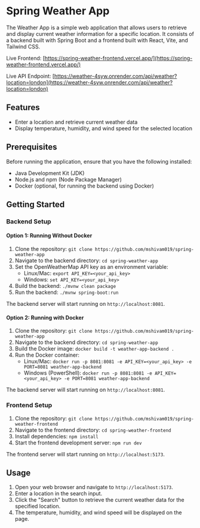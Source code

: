 
# Spring Weather App

The Weather App is a simple web application that allows users to retrieve and display current weather information for a specific location. It consists of a backend built with Spring Boot and a frontend built with React, Vite, and Tailwind CSS.

Live Frontend: [https://spring-weather-frontend.vercel.app/](https://spring-weather-frontend.vercel.app/)

Live API Endpoint: [https://weather-4syw.onrender.com/api/weather?location=london](https://weather-4syw.onrender.com/api/weather?location=london)

## Features

- Enter a location and retrieve current weather data
- Display temperature, humidity, and wind speed for the selected location

## Prerequisites

Before running the application, ensure that you have the following installed:

- Java Development Kit (JDK)
- Node.js and npm (Node Package Manager)
- Docker (optional, for running the backend using Docker)

## Getting Started

### Backend Setup

#### Option 1: Running Without Docker

1. Clone the repository: `git clone https://github.com/mshivam019/spring-weather-app`
2. Navigate to the backend directory: `cd spring-weather-app`
3. Set the OpenWeatherMap API key as an environment variable:
   - Linux/Mac: `export API_KEY=<your_api_key>`
   - Windows: `set API_KEY=<your_api_key>`
4. Build the backend: `./mvnw clean package`
5. Run the backend: `./mvnw spring-boot:run`

The backend server will start running on `http://localhost:8081`.

#### Option 2: Running with Docker

1. Clone the repository: `git clone https://github.com/mshivam019/spring-weather-app`
2. Navigate to the backend directory: `cd spring-weather-app`
3. Build the Docker image: `docker build -t weather-app-backend .`
4. Run the Docker container:
   - Linux/Mac: `docker run -p 8081:8081 -e API_KEY=<your_api_key> -e PORT=8081 weather-app-backend`
   - Windows (PowerShell): `docker run -p 8081:8081 -e API_KEY=<your_api_key> -e PORT=8081 weather-app-backend`

The backend server will start running on `http://localhost:8081`.

### Frontend Setup
1. Clone the repository: `git clone https://github.com/mshivam019/spring-weather-frontend` 
2. Navigate to the frontend directory: `cd spring-weather-frontend`
3. Install dependencies: `npm install`
4. Start the frontend development server: `npm run dev`

The frontend server will start running on `http://localhost:5173`.

## Usage

1. Open your web browser and navigate to `http://localhost:5173`.
2. Enter a location in the search input.
3. Click the "Search" button to retrieve the current weather data for the specified location.
4. The temperature, humidity, and wind speed will be displayed on the page.

